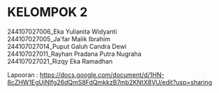 # KELOMPOK 2 <br>

244107027006_Eka Yulianita Widyanti<br>
244107027005_Ja'far Malik Ibrahim<br>
244107027014_Puput Galuh Candra Dewi<br>
244107027011_Rayhan Pradana Putra Nugraha<br>
244107027021_Rizqy Eka Ramadhan<br>

Lapooran : https://docs.google.com/document/d/1HN-8cZHW1EgUjNlfg26dQmS8FdQmkkzB7mb2KNtX8VU/edit?usp=sharing
